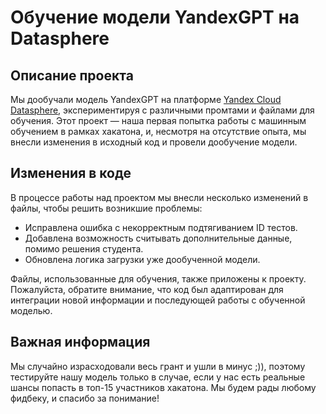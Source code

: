 # Обучение модели YandexGPT на Datasphere

## Описание проекта

Мы дообучали модель YandexGPT на платформе [Yandex Cloud Datasphere](https://datasphere.yandex.cloud/select-organization), экспериментируя с различными промтами и файлами для обучения. Этот проект — наша первая попытка работы с машинным обучением в рамках хакатона, и, несмотря на отсутствие опыта, мы внесли изменения в исходный код и провели дообучение модели.

## Изменения в коде

В процессе работы над проектом мы внесли несколько изменений в файлы, чтобы решить возникшие проблемы:

- Исправлена ошибка с некорректным подтягиванием ID тестов.
- Добавлена возможность считывать дополнительные данные, помимо решения студента.
- Обновлена логика загрузки уже дообученной модели.

Файлы, использованные для обучения, также приложены к проекту. Пожалуйста, обратите внимание, что код был адаптирован для интеграции новой информации и последующей работы с обученной моделью.

## Важная информация

Мы случайно израсходовали весь грант и ушли в минус ;)), поэтому тестируйте нашу модель только в случае, если у нас есть реальные шансы попасть в топ-15 участников хакатона. Мы будем рады любому фидбеку, и спасибо за понимание!
